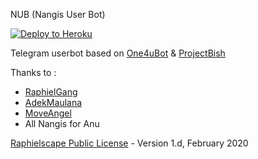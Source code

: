 NUB (Nangis User Bot)

<p align=""><a href="https://heroku.com/deploy?template=https://github.com/nangis-project/NUB/tree/stable"> <img src="https://camo.githubusercontent.com/83b0e95b38892b49184e07ad572c94c8038323fb/68747470733a2f2f7777772e6865726f6b7563646e2e636f6d2f6465706c6f792f627574746f6e2e737667" alt="Deploy to Heroku" /></a></p>

Telegram userbot based on [One4uBot](https://github.com/MoveAngel/One4uBot) & [ProjectBish](https://github.com/adekmaulana/ProjectBish)

Thanks to :
* [RaphielGang](https://github.com/RaphielGang)
* [AdekMaulana](https://github.com/adekmaulana)
* [MoveAngel](https://github.com/MoveAngel)
* All Nangis for Anu

[Raphielscape Public License](https://github.com/nangis-project/NUB/blob/stable/LICENSE) - Version 1.d, February 2020
